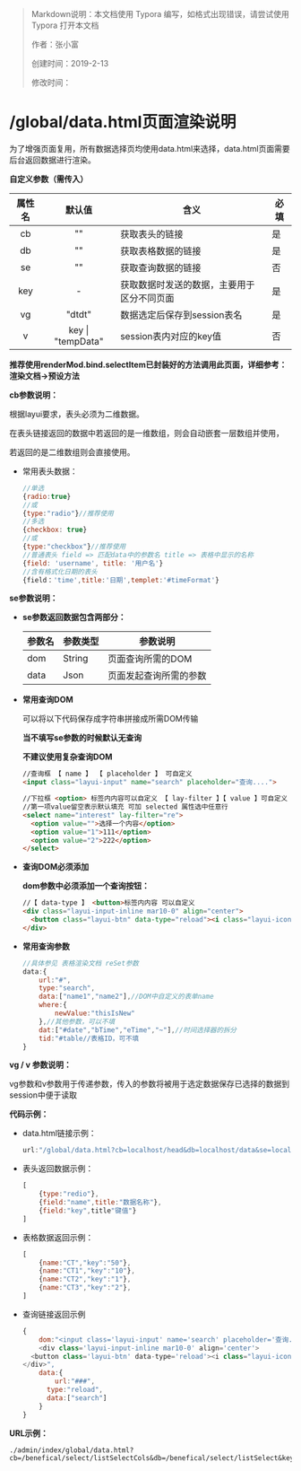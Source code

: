 > Markdown说明：本文档使用 Typora 编写，如格式出现错误，请尝试使用 Typora 打开本文档
>
> 作者：张小富
>
> 创建时间：2019-2-13
>
> 修改时间：

#  /global/data.html页面渲染说明

为了增强页面复用，所有数据选择页均使用data.html来选择，data.html页面需要后台返回数据进行渲染。

**自定义参数（需传入）**

| 属性名 |      默认值       | 含义                                       | 必填 |
| :----: | :---------------: | ------------------------------------------ | ---- |
|   cb   |        ""         | 获取表头的链接                             | 是   |
|   db   |        ""         | 获取表格数据的链接                         | 是   |
|   se   |        ""         | 获取查询数据的链接                         | 否   |
|  key   |         -         | 获取数据时发送的数据，主要用于区分不同页面 | 是   |
|   vg   |      "dtdt"       | 数据选定后保存到session表名                | 是   |
|   v    | key \| "tempData" | session表内对应的key值                     | 否   |

**推荐使用renderMod.bind.selectItem已封装好的方法调用此页面，详细参考：渲染文档->预设方法**

**cb参数说明：**

根据layui要求，表头必须为二维数据。

在表头链接返回的数据中若返回的是一维数组，则会自动嵌套一层数组并使用，

若返回的是二维数组则会直接使用。

- 常用表头数据：

  ```javascript
  //单选
  {radio:true}
  //或
  {type:"radio"}//推荐使用
  //多选
  {checkbox: true}
  //或
  {type:"checkbox"}//推荐使用
  //普通表头 field => 匹配data中的参数名 title => 表格中显示的名称
  {field: 'username', title: '用户名'}
  //含有格式化日期的表头
  {field：'time',title:'日期',templet:'#timeFormat'}
  ```

**se参数说明：**

- **se参数返回数据包含两部分：**

  | 参数名 | 参数类型 | 参数说明               |
  | ------ | -------- | ---------------------- |
  | dom    | String   | 页面查询所需的DOM      |
  | data   | Json     | 页面发起查询所需的参数 |

- **常用查询DOM**

  可以将以下代码保存成字符串拼接成所需DOM传输

  **当不填写se参数的时候默认无查询**

  **不建议使用复杂查询DOM**

  ```html
  //查询框 【 name 】 【 placeholder 】 可自定义
  <input class="layui-input" name="search" placeholder="查询....">
  
  //下拉框 <option> 标签内内容可以自定义 【 lay-filter 】【 value 】可自定义 
  //第一项value留空表示默认填充 可加 selected 属性选中任意行
  <select name="interest" lay-filter="re">
  	<option value="">选择一个内容</option>
  	<option value="1">111</option>
  	<option value="2">222</option>
  </select>
  ```


- **查询DOM必须添加**

  **dom参数中必须添加一个查询按钮：**

  ```html
  //【 data-type 】 <button>标签内内容 可以自定义
  <div class="layui-input-inline mar10-0" align="center">
  	<button class="layui-btn" data-type="reload"><i class="layui-icon layui-icon-search"></i>查询</button>
  </div>
  ```

- **常用查询参数**

  ```javascript
  //具体参见 表格渲染文档 reSet参数
  data:{
      url:"#",
      type:"search",
      data:["name1","name2"],//DOM中自定义的表单name
      where:{
          newValue:"thisIsNew"
      },//其他参数，可以不填
      dat:["#date","bTime","eTime","~"],//时间选择器的拆分
      tid:"#table//表格ID，可不填
  }
  ```


**vg / v 参数说明：**

vg参数和v参数用于传递参数，传入的参数将被用于选定数据保存已选择的数据到session中便于读取

**代码示例：**

- data.html链接示例：

  ```javascript
  url:"/global/data.html?cb=localhost/head&db=localhost/data&se=localhost/search&key=1"
  ```

- 表头返回数据示例：

  ```javascript
  [
      {type:"redio"},
      {field:"name",title:"数据名称"},
      {field:"key",title"键值"}
  ]
  ```

- 表格数据返回示例：

  ```javascript
  [
      {name:"CT","key":"50"},
      {name:"CT1","key":"10"},
      {name:"CT2","key":"1"},
      {name:"CT3","key":"2"},
  ]
  ```

- 查询链接返回示例

  ```javascript
  {
      dom:"<input class='layui-input' name='search' placeholder='查询....'>
      <div class='layui-input-inline mar10-0' align='center'>
  	<button class='layui-btn' data-type='reload'><i class="layui-icon layui-icon-search"></i>查询</button>
  </div>",
      data:{
          url:"###",
      	type:"reload",
      	data:["search"]
      }
  }
  ```

  

**URL示例：**

```
./admin/index/global/data.html?cb=/benefical/select/listSelectCols&db=/benefical/select/listSelect&key=bm&vg=base&v=da
```

